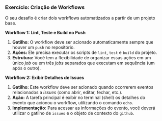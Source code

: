 ### **Exercício: Criação de Workflows**

O seu desafio é criar dois workflows automatizados a partir de um projeto base.

**Workflow 1: Lint, Teste e Build no Push**

1.  **Gatilho:** O workflow deve ser acionado automaticamente sempre que houver um `push` no repositório.
2.  **Ações:** Ele precisa executar os scripts de `lint`, `test` e `build` do projeto.
3.  **Estrutura:** Você tem a flexibilidade de organizar essas ações em um único *job* ou em três *jobs* separados que executam em sequência (um após o outro).

**Workflow 2: Exibir Detalhes de Issues**

1.  **Gatilho:** Este workflow deve ser acionado quando ocorrerem eventos relacionados a *issues* (como abrir, editar, fechar, etc.).
2.  **Ação:** A tarefa principal é exibir no terminal (shell) os detalhes do evento que acionou o workflow, utilizando o comando `echo`.
3.  **Implementação:** Para acessar as informações do evento, você deverá utilizar o gatilho de `issues` e o objeto de contexto do `github`.